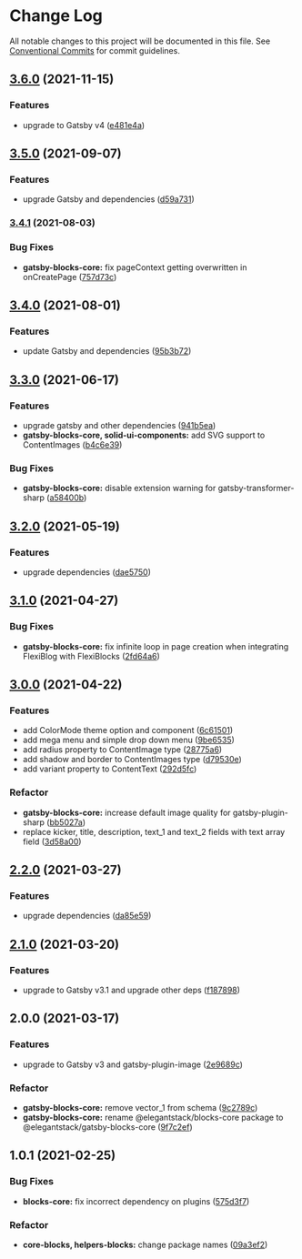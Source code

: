 # Change Log

All notable changes to this project will be documented in this file.
See [Conventional Commits](https://conventionalcommits.org) for commit guidelines.

## [3.6.0](https://gitlab.com/alimoosavi15/gatsby-theme-flexiblog/compare/@elegantstack/gatsby-blocks-core@3.5.0...@elegantstack/gatsby-blocks-core@3.6.0) (2021-11-15)


### Features

* upgrade to Gatsby v4 ([e481e4a](https://gitlab.com/alimoosavi15/gatsby-theme-flexiblog/commit/e481e4ab705d20c9d3daf3b2048f29eef308f420))




## [3.5.0](https://gitlab.com/alimoosavi15/gatsby-theme-flexiblog/compare/@elegantstack/gatsby-blocks-core@3.4.1...@elegantstack/gatsby-blocks-core@3.5.0) (2021-09-07)


### Features

* upgrade Gatsby and dependencies ([d59a731](https://gitlab.com/alimoosavi15/gatsby-theme-flexiblog/commit/d59a731107925db1a03367d9a24d7c40dae622e6))




### [3.4.1](https://gitlab.com/alimoosavi15/gatsby-theme-flexiblog/compare/@elegantstack/gatsby-blocks-core@3.4.0...@elegantstack/gatsby-blocks-core@3.4.1) (2021-08-03)


### Bug Fixes

* **gatsby-blocks-core:** fix pageContext getting overwritten in onCreatePage ([757d73c](https://gitlab.com/alimoosavi15/gatsby-theme-flexiblog/commit/757d73cce5d9d83a6b625c73091472c6b5b5fa9c))



## [3.4.0](https://gitlab.com/alimoosavi15/gatsby-theme-flexiblog/compare/@elegantstack/gatsby-blocks-core@3.3.0...@elegantstack/gatsby-blocks-core@3.4.0) (2021-08-01)


### Features

* update Gatsby and dependencies ([95b3b72](https://gitlab.com/alimoosavi15/gatsby-theme-flexiblog/commit/95b3b7234b39eb66e5957f9acc0d10519b400941))




## [3.3.0](https://gitlab.com/alimoosavi15/gatsby-theme-flexiblog/compare/@elegantstack/gatsby-blocks-core@3.2.0...@elegantstack/gatsby-blocks-core@3.3.0) (2021-06-17)


### Features

* upgrade gatsby and other dependencies ([941b5ea](https://gitlab.com/alimoosavi15/gatsby-theme-flexiblog/commit/941b5ea131271f222c557d9ab3b38da5a8140d2d))
* **gatsby-blocks-core, solid-ui-components:** add SVG support to ContentImages ([b4c6e39](https://gitlab.com/alimoosavi15/gatsby-theme-flexiblog/commit/b4c6e39d59d88758be36fe971f20424a4b6ad680))


### Bug Fixes

* **gatsby-blocks-core:** disable extension warning for gatsby-transformer-sharp ([a58400b](https://gitlab.com/alimoosavi15/gatsby-theme-flexiblog/commit/a58400bc5d1291bab988be6c1d417c441b3ccdb2))




## [3.2.0](https://gitlab.com/alimoosavi15/gatsby-theme-flexiblog/compare/@elegantstack/gatsby-blocks-core@3.1.0...@elegantstack/gatsby-blocks-core@3.2.0) (2021-05-19)


### Features

* upgrade dependencies ([dae5750](https://gitlab.com/alimoosavi15/gatsby-theme-flexiblog/commit/dae57508db7811d0a33ceeb53d57f9b680196f37))




## [3.1.0](https://gitlab.com/alimoosavi15/gatsby-theme-flexiblog/compare/@elegantstack/gatsby-blocks-core@3.0.0...@elegantstack/gatsby-blocks-core@3.1.0) (2021-04-27)


### Bug Fixes

* **gatsby-blocks-core:** fix infinite loop in page creation when integrating FlexiBlog with FlexiBlocks ([2fd64a6](https://gitlab.com/alimoosavi15/gatsby-theme-flexiblog/commit/2fd64a688579973c9b161ca40d0b1913587399e4))




## [3.0.0](https://gitlab.com/alimoosavi15/gatsby-theme-flexiblog/compare/@elegantstack/gatsby-blocks-core@2.2.0...@elegantstack/gatsby-blocks-core@3.0.0) (2021-04-22)


### Features

* add ColorMode theme option and component ([6c61501](https://gitlab.com/alimoosavi15/gatsby-theme-flexiblog/commit/6c61501988b62bbe701d7adb77c7ab05c4722e6d))
* add mega menu and simple drop down menu ([9be6535](https://gitlab.com/alimoosavi15/gatsby-theme-flexiblog/commit/9be65354abde0e6801a64492f12e303a1e118484))
* add radius property to ContentImage type ([28775a6](https://gitlab.com/alimoosavi15/gatsby-theme-flexiblog/commit/28775a6ea6b64782f6e16494b4d1a263f435a07e))
* add shadow and border to ContentImages type ([d79530e](https://gitlab.com/alimoosavi15/gatsby-theme-flexiblog/commit/d79530ee64ac407722efe497dcb51a77dcd65732))
* add variant property to ContentText ([292d5fc](https://gitlab.com/alimoosavi15/gatsby-theme-flexiblog/commit/292d5fc823a28ee3ae2f97ed0607cf8fe2ce8e49))


### Refactor

* **gatsby-blocks-core:** increase default image quality for gatsby-plugin-sharp ([bb5027a](https://gitlab.com/alimoosavi15/gatsby-theme-flexiblog/commit/bb5027a0c3c58bf8d7e1286b42eecfb38abec589))
* replace kicker, title, description, text_1 and text_2 fields with text array field ([3d58a00](https://gitlab.com/alimoosavi15/gatsby-theme-flexiblog/commit/3d58a00ecf4cfd40e904c6428904178b6e596ac7))




## [2.2.0](https://gitlab.com/alimoosavi15/gatsby-theme-flexiblog/compare/@elegantstack/gatsby-blocks-core@2.1.0...@elegantstack/gatsby-blocks-core@2.2.0) (2021-03-27)


### Features

* upgrade dependencies ([da85e59](https://gitlab.com/alimoosavi15/gatsby-theme-flexiblog/commit/da85e59915b171796803e5e281fae0cd2e263e3c))




## [2.1.0](https://gitlab.com/alimoosavi15/gatsby-theme-flexiblog/compare/@elegantstack/gatsby-blocks-core@2.0.0...@elegantstack/gatsby-blocks-core@2.1.0) (2021-03-20)


### Features

* upgrade to Gatsby v3.1 and upgrade other deps ([f187898](https://gitlab.com/alimoosavi15/gatsby-theme-flexiblog/commit/f187898cd7cae9827c2290fc5906574de894b75f))




## 2.0.0 (2021-03-17)

### Features

- upgrade to Gatsby v3 and gatsby-plugin-image ([2e9689c](https://gitlab.com/alimoosavi15/gatsby-theme-flexiblog/commit/2e9689cc5fccf1af4f84ca051809eafccce08d11))

### Refactor

- **gatsby-blocks-core:** remove vector_1 from schema ([9c2789c](https://gitlab.com/alimoosavi15/gatsby-theme-flexiblog/commit/9c2789c6125f0e45f556570cc255b6ed25e71543))
- **gatsby-blocks-core:** rename @elegantstack/blocks-core package to @elegantstack/gatsby-blocks-core ([9f7c2ef](https://gitlab.com/alimoosavi15/gatsby-theme-flexiblog/commit/9f7c2ef83cc2905b45eeaf80b2cecceb9ca4ee01))

## 1.0.1 (2021-02-25)

### Bug Fixes

- **blocks-core:** fix incorrect dependency on plugins ([575d3f7](https://gitlab.com/alimoosavi15/gatsby-theme-flexiblog/commit/575d3f70d7104ef4c075fa41663651cd93c3e83d))

### Refactor

- **core-blocks, helpers-blocks:** change package names ([09a3ef2](https://gitlab.com/alimoosavi15/gatsby-theme-flexiblog/commit/09a3ef2826b501c6337ce6f516049f3870a98dff))
